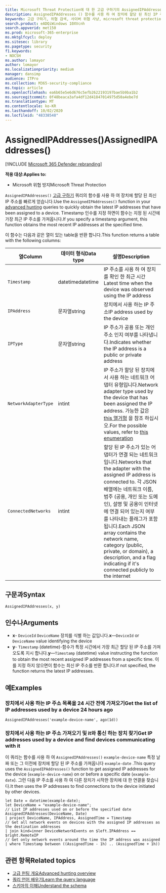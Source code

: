 ```yaml
---
title: Microsoft Threat Protection에 대 한 고급 구하기의 AssignedIPAddresses () 함수
description: AssignedIPAddresses () 함수를 사용 하 여 장치에 할당 된 최신 IP 주소를 가져오는 방법에 대해 알아봅니다.
keywords: 고급 구하기, 위협 검색, 사이버 위협 사냥, microsoft threat protection, microsoft 365, mtp, m365, 검색, 쿼리, 원격 분석, 스키마 참조, kusto, FileProfile, file profile, function, 향상
search.product: eADQiWindows 10XVcnh
search.appverid: met150
ms.prod: microsoft-365-enterprise
ms.mktglfcycl: deploy
ms.sitesec: library
ms.pagetype: security
f1.keywords:
- NOCSH
ms.author: lomayor
author: lomayor
ms.localizationpriority: medium
manager: dansimp
audience: ITPro
ms.collection: M365-security-compliance
ms.topic: article
ms.openlocfilehash: ea6b65e5e6d676c5efb2622193197bae5b9ba1b2
ms.sourcegitcommit: 0f48beaca3afa4df12d41847014975d50a4ebe7d
ms.translationtype: MT
ms.contentlocale: ko-KR
ms.lasthandoff: 10/02/2020
ms.locfileid: "48338548"
---
```

# <a name="assignedipaddresses"></a><span data-ttu-id="a4882-104">AssignedIPAddresses()</span><span class="sxs-lookup"><span data-stu-id="a4882-104">AssignedIPAddresses()</span></span>

[!INCLUDE [Microsoft 365 Defender rebranding](../includes/microsoft-defender.md)]


<span data-ttu-id="a4882-105">**적용 대상:**</span><span class="sxs-lookup"><span data-stu-id="a4882-105">**Applies to:**</span></span>
- <span data-ttu-id="a4882-106">Microsoft 위협 방지</span><span class="sxs-lookup"><span data-stu-id="a4882-106">Microsoft Threat Protection</span></span>

<span data-ttu-id="a4882-107">`AssignedIPAddresses()` [고급 구하기](advanced-hunting-overview.md) 쿼리의 함수를 사용 하 여 장치에 할당 된 최신 IP 주소를 빠르게 얻습니다.</span><span class="sxs-lookup"><span data-stu-id="a4882-107">Use the `AssignedIPAddresses()` function in your [advanced hunting](advanced-hunting-overview.md) queries to quickly obtain the latest IP addresses that have been assigned to a device.</span></span> <span data-ttu-id="a4882-108">Timestamp 인수를 지정 하면이 함수는 지정 된 시간에 가장 최근 IP 주소를 가져옵니다.</span><span class="sxs-lookup"><span data-stu-id="a4882-108">If you specify a timestamp argument, this function obtains the most recent IP addresses at the specified time.</span></span> 

<span data-ttu-id="a4882-109">이 함수는 다음과 같은 열이 있는 table을 반환 합니다.</span><span class="sxs-lookup"><span data-stu-id="a4882-109">This function returns a table with the following columns:</span></span>

| <span data-ttu-id="a4882-110">열</span><span class="sxs-lookup"><span data-stu-id="a4882-110">Column</span></span> | <span data-ttu-id="a4882-111">데이터 형식</span><span class="sxs-lookup"><span data-stu-id="a4882-111">Data type</span></span> | <span data-ttu-id="a4882-112">설명</span><span class="sxs-lookup"><span data-stu-id="a4882-112">Description</span></span> |
|------------|-------------|-------------|
| `Timestamp` | <span data-ttu-id="a4882-113">datetime</span><span class="sxs-lookup"><span data-stu-id="a4882-113">datetime</span></span> | <span data-ttu-id="a4882-114">IP 주소를 사용 하 여 장치를 확인 한 최근 시간</span><span class="sxs-lookup"><span data-stu-id="a4882-114">Latest time when the device was observed using the IP address</span></span> |
| `IPAddress` | <span data-ttu-id="a4882-115">문자열</span><span class="sxs-lookup"><span data-stu-id="a4882-115">string</span></span> | <span data-ttu-id="a4882-116">장치에서 사용 하는 IP 주소</span><span class="sxs-lookup"><span data-stu-id="a4882-116">IP address used by the device</span></span> |
| `IPType` | <span data-ttu-id="a4882-117">문자열</span><span class="sxs-lookup"><span data-stu-id="a4882-117">string</span></span> | <span data-ttu-id="a4882-118">IP 주소가 공용 또는 개인 주소 인지 여부를 나타냅니다.</span><span class="sxs-lookup"><span data-stu-id="a4882-118">Indicates whether the IP address is a public or private address</span></span> |
| `NetworkAdapterType` | <span data-ttu-id="a4882-119">int</span><span class="sxs-lookup"><span data-stu-id="a4882-119">int</span></span> | <span data-ttu-id="a4882-120">IP 주소가 할당 된 장치에서 사용 하는 네트워크 어댑터 유형입니다.</span><span class="sxs-lookup"><span data-stu-id="a4882-120">Network adapter type used by the device that has been assigned the IP address.</span></span> <span data-ttu-id="a4882-121">가능한 값은 [this 열거형](https://docs.microsoft.com/dotnet/api/system.net.networkinformation.networkinterfacetype) 을 참조 하십시오.</span><span class="sxs-lookup"><span data-stu-id="a4882-121">For the possible values, refer to [this enumeration](https://docs.microsoft.com/dotnet/api/system.net.networkinformation.networkinterfacetype)</span></span> |
| `ConnectedNetworks` | <span data-ttu-id="a4882-122">int</span><span class="sxs-lookup"><span data-stu-id="a4882-122">int</span></span> | <span data-ttu-id="a4882-123">할당 된 IP 주소가 있는 어댑터가 연결 되는 네트워크입니다.</span><span class="sxs-lookup"><span data-stu-id="a4882-123">Networks that the adapter with the assigned IP address is connected to.</span></span> <span data-ttu-id="a4882-124">각 JSON 배열에는 네트워크 이름, 범주 (공용, 개인 또는 도메인), 설명 및 공용이 인터넷에 연결 되어 있는지 여부를 나타내는 플래그가 포함 됩니다.</span><span class="sxs-lookup"><span data-stu-id="a4882-124">Each JSON array contains the network name, category (public, private, or domain), a description, and a flag indicating if it's connected publicly to the internet</span></span> |

## <a name="syntax"></a><span data-ttu-id="a4882-125">구문과</span><span class="sxs-lookup"><span data-stu-id="a4882-125">Syntax</span></span>

```kusto
AssignedIPAddresses(x, y)
```

## <a name="arguments"></a><span data-ttu-id="a4882-126">인수나</span><span class="sxs-lookup"><span data-stu-id="a4882-126">Arguments</span></span>

- <span data-ttu-id="a4882-127">**x**- `DeviceId` `DeviceName` 장치를 식별 하는 값입니다.</span><span class="sxs-lookup"><span data-stu-id="a4882-127">**x**—`DeviceId` or `DeviceName` value identifying the device</span></span>
- <span data-ttu-id="a4882-128">**y**- `Timestamp` (datetime)-함수가 특정 시간에서 가장 최근 할당 된 IP 주소를 가져오도록 지시 합니다.</span><span class="sxs-lookup"><span data-stu-id="a4882-128">**y**—`Timestamp` (datetime) value instructing the function to obtain the most recent assigned IP addresses from a specific time.</span></span> <span data-ttu-id="a4882-129">이를 지정 하지 않으면이 함수는 최신 IP 주소를 반환 합니다.</span><span class="sxs-lookup"><span data-stu-id="a4882-129">If not specified, the function returns the latest IP addresses.</span></span>

## <a name="examples"></a><span data-ttu-id="a4882-130">예</span><span class="sxs-lookup"><span data-stu-id="a4882-130">Examples</span></span>

### <a name="get-the-list-of-ip-addresses-used-by-a-device-24-hours-ago"></a><span data-ttu-id="a4882-131">장치에서 사용 하는 IP 주소 목록을 24 시간 전에 가져오기</span><span class="sxs-lookup"><span data-stu-id="a4882-131">Get the list of IP addresses used by a device 24 hours ago</span></span>

```kusto
AssignedIPAddresses('example-device-name', ago(1d))
```

### <a name="get-ip-addresses-used-by-a-device-and-find-devices-communicating-with-it"></a><span data-ttu-id="a4882-132">장치에서 사용 하는 IP 주소 가져오기 및 it와 통신 하는 장치 찾기</span><span class="sxs-lookup"><span data-stu-id="a4882-132">Get IP addresses used by a device and find devices communicating with it</span></span>
<span data-ttu-id="a4882-133">이 쿼리는 함수를 사용 하 여 `AssignedIPAddresses()` `example-device-name` 특정 날짜 또는 그 이전에 장치에 할당 된 IP 주소를 가져옵니다 `example-date` .</span><span class="sxs-lookup"><span data-stu-id="a4882-133">This query uses the `AssignedIPAddresses()` function to get assigned IP addresses for the device (`example-device-name`) on or before a specific date (`example-date`).</span></span> <span data-ttu-id="a4882-134">그런 다음 IP 주소를 사용 하 여 다른 장치가 시작한 장치에 대 한 연결을 찾습니다.</span><span class="sxs-lookup"><span data-stu-id="a4882-134">It then uses the IP addresses to find connections to the device initiated by other devices.</span></span> 

```kusto
let Date = datetime(example-date);
let DeviceName = "example-device-name";
// List IP addresses used on or before the specified date
AssignedIPAddresses(DeviceName, Date)
| project DeviceName, IPAddress, AssignedTime = Timestamp 
// Get all network events on devices with the assigned IP addresses as the destination addresses
| join kind=inner DeviceNetworkEvents on $left.IPAddress == $right.RemoteIP
// Get only network events around the time the IP address was assigned
| where Timestamp between ((AssignedTime - 1h) .. (AssignedTime + 1h))
```

## <a name="related-topics"></a><span data-ttu-id="a4882-135">관련 항목</span><span class="sxs-lookup"><span data-stu-id="a4882-135">Related topics</span></span>
- [<span data-ttu-id="a4882-136">고급 헌팅 개요</span><span class="sxs-lookup"><span data-stu-id="a4882-136">Advanced hunting overview</span></span>](advanced-hunting-overview.md)
- [<span data-ttu-id="a4882-137">쿼리 언어 배우기</span><span class="sxs-lookup"><span data-stu-id="a4882-137">Learn the query language</span></span>](advanced-hunting-query-language.md)
- [<span data-ttu-id="a4882-138">스키마의 이해</span><span class="sxs-lookup"><span data-stu-id="a4882-138">Understand the schema</span></span>](advanced-hunting-schema-tables.md)
